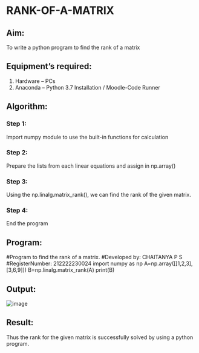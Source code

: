 # RANK-OF-A-MATRIX
## Aim:
To write a python program to find the rank of a matrix
## Equipment’s required:
1. 	Hardware – PCs
2. 	Anaconda – Python 3.7 Installation / Moodle-Code Runner
## Algorithm:
### Step 1: 
Import numpy module to use the built-in functions for calculation 
### Step 2: 
Prepare the lists from each linear equations and assign in np.array()
### Step 3:
Using the np.linalg.matrix_rank(), we can find the rank of the given matrix.
### Step 4: 
End the program
## Program:
#Program to find the rank of a matrix.
#Developed by: CHAITANYA P S
#RegisterNumber: 212222230024
import numpy as np
A=np.array([[1,2,3],[3,6,9]])
B=np.linalg.matrix_rank(A)
print(B)
## Output:
![image](https://github.com/chaitanya18c/RANK-OF-A-MATRIX/assets/119392724/3dccb40c-6bcf-43a6-9fb4-67029637e5f1)

## Result:
Thus the rank for the given matrix is successfully solved by  using a python program.

